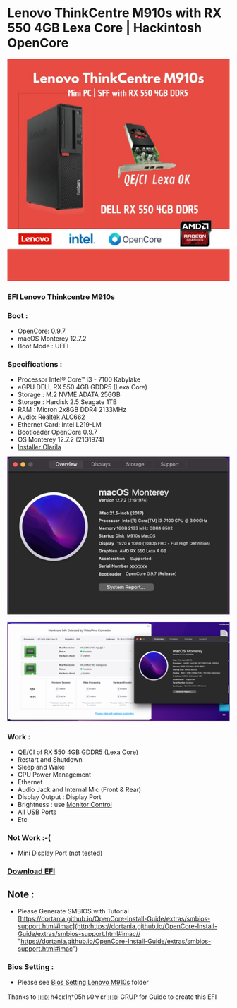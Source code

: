 # Lenovo ThinkCentre M910s with RX 550 4GB Lexa Core | Hackintosh OpenCore
[![](https://github.com/anggamdev/m910s-rx550-lexa/blob/main/Lenovo%20ThinkCentre%20M910s.jpg)](http:https://github.com/anggamdev/m910s-rx550-lexa/blob/main/Lenovo%20ThinkCentre%20M910s.jpg//)
### EFI [Lenovo Thinkcentre M910s](https://www.lenovo.com/id/in/desktops/thinkcentre/m-series-sff/ThinkCentre-M910s/p/11TC1MD910S?)

### Boot :

- OpenCore: 0.9.7 
- macOS Monterey 12.7.2
- Boot Mode : UEFI

### Specifications :
- Processor Intel® Core™ i3 - 7100 Kabylake
- eGPU DELL RX 550 4GB GDDR5 (Lexa Core)
- Storage : M.2 NVME ADATA 256GB
- Storage : Hardisk 2.5 Seagate 1TB 
- RAM : Micron 2x8GB DDR4 2133MHz
- Audio: Realtek ALC662
- Ethernet Card: Intel L219-LM
- Bootloader OpenCore 0.9.7
- OS Monterey 12.7.2 (21G1974)
- [Installer Olarila](https://www.olarila.com/topic/6278-olarila-vanilla-images-macos-installer/)

[![](https://github.com/anggamdev/m910s-rx550-lexa/blob/main/About.png)](htthttps://github.com/anggamdev/m910s-rx550-lexa/blob/main/About.png)

[![](https://github.com/anggamdev/m910s-rx550-lexa/blob/main/rx550%20.png)](https://github.com/anggamdev/m910s-rx550-lexa/blob/main/rx550%20.png)





### Work :
- QE/CI of RX 550 4GB GDDR5 (Lexa Core)
- Restart and Shutdown
- Sleep and Wake
- CPU Power Management
- Ethernet
- Audio Jack and Internal Mic (Front & Rear)
- Display Output : Display Port
- Brightness : use [Monitor Control](https://github.com/MonitorControl/MonitorControl#readme "Monitor Control")
- All USB Ports
- Etc

### Not Work :-(

- Mini Display Port (not tested)

### [Download EFI](https://github.com/anggamdev/m910s-rx550-lexa/releases/tag/0.1) 

## Note :
- Please Generate SMBIOS with Tutorial [https://dortania.github.io/OpenCore-Install-Guide/extras/smbios-support.html#imac](http:https://dortania.github.io/OpenCore-Install-Guide/extras/smbios-support.html#imac// "https://dortania.github.io/OpenCore-Install-Guide/extras/smbios-support.html#imac")

### Bios Setting : 

- Please see [Bios Setting Lenovo M910s](https://github.com/anggamdev/Lenovo-M910s-Hackintosh/commit/c6162791a509a7d4de7c602fda5e07d27f821516 "Bios Setting Lenovo M910s") folder

Thanks to 🇮🇩 h4ςκ1η†05h ﾚ0∀εr 🇮🇩 GRUP for Guide to create this EFI
